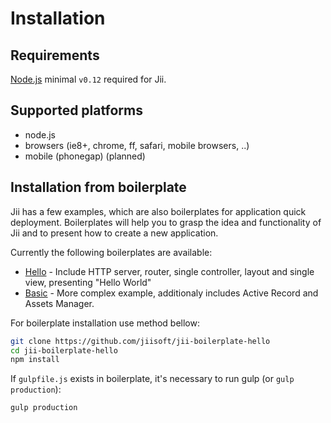 # Installation

## Requirements
[Node.js](http://nodejs.org/download/) minimal `v0.12` required for Jii. 

## Supported platforms
- node.js
- browsers (ie8+, chrome, ff, safari, mobile browsers, ..)
- mobile (phonegap) (planned)

## Installation from boilerplate
Jii has a few examples, which are also boilerplates for application quick deployment.
Boilerplates will help you to grasp the idea and functionality of Jii and to present how to create a new application.  

Currently the following boilerplates are available:
- [Hello](https://github.com/jiisoft/jii-boilerplate-hello) - Include HTTP server, router, single controller, layout and single view, presenting "Hello World"
- [Basic](https://github.com/jiisoft/jii-boilerplate-basic) - More complex example, additionaly includes Active Record and Assets Manager.

For boilerplate installation use method bellow:

```sh
git clone https://github.com/jiisoft/jii-boilerplate-hello
cd jii-boilerplate-hello
npm install
```

If `gulpfile.js` exists in boilerplate, it's necessary to run gulp (or `gulp production`):

```sh
gulp production
```
